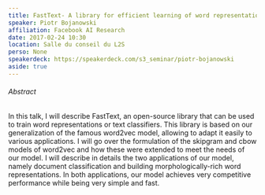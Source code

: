 ```yaml
---
title: FastText- A library for efficient learning of word representations and sentence classification.
speaker: Piotr Bojanowski
affiliation: Facebook AI Research
date: 2017-02-24 10:30
location: Salle du conseil du L2S
perso: None
speakerdeck: https://speakerdeck.com/s3_seminar/piotr-bojanowski
aside: true
---
```


###### Abstract
In this talk, I will describe FastText, an open-source library that
can be used to train word representations or text classifiers. This
library is based on our generalization of the famous word2vec model,
allowing to adapt it easily to various applications. I will go over
the formulation of the skipgram and cbow models of word2vec and how
these were extended to meet the needs of our model. I will describe in
details the two applications of our model, namely document
classification and building morphologically-rich word representations.
In both applications, our model achieves very competitive performance
while being very simple and fast.